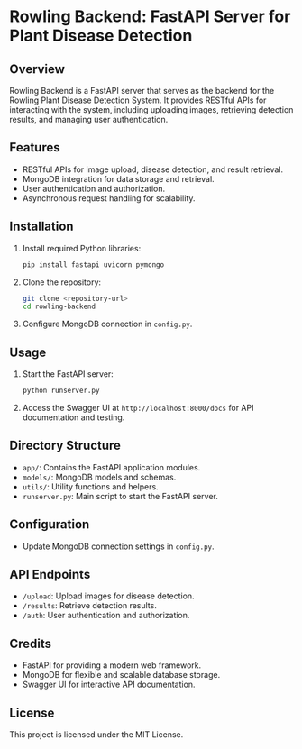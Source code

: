# Rowling Backend: FastAPI Server for Plant Disease Detection

## Overview
Rowling Backend is a FastAPI server that serves as the backend for the Rowling Plant Disease Detection System. It provides RESTful APIs for interacting with the system, including uploading images, retrieving detection results, and managing user authentication.

## Features
- RESTful APIs for image upload, disease detection, and result retrieval.
- MongoDB integration for data storage and retrieval.
- User authentication and authorization.
- Asynchronous request handling for scalability.

## Installation
1. Install required Python libraries:
    ```bash
    pip install fastapi uvicorn pymongo
    ```
2. Clone the repository:
    ```bash
    git clone <repository-url>
    cd rowling-backend
    ```
3. Configure MongoDB connection in `config.py`.

## Usage
1. Start the FastAPI server:
    ```bash
    python runserver.py
    ```
2. Access the Swagger UI at `http://localhost:8000/docs` for API documentation and testing.

## Directory Structure
- `app/`: Contains the FastAPI application modules.
- `models/`: MongoDB models and schemas.
- `utils/`: Utility functions and helpers.
- `runserver.py`: Main script to start the FastAPI server.

## Configuration
- Update MongoDB connection settings in `config.py`.

## API Endpoints
- `/upload`: Upload images for disease detection.
- `/results`: Retrieve detection results.
- `/auth`: User authentication and authorization.

## Credits
- FastAPI for providing a modern web framework.
- MongoDB for flexible and scalable database storage.
- Swagger UI for interactive API documentation.

## License
This project is licensed under the MIT License.


